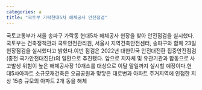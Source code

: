 ```yaml
---
categories: a
title: "국토부 가락현대5차 해체공사 안전점검"
---
```

국토교통부가 서울 송파구 가락동 현대5차 해체공사 현장을 찾아 안전점검을 실시했다. 국토부는 건축정책관과 국토안전관리원, 서울시 지역건축안전센터, 송파구와 함께 23일 현장점검을 실시했다고 밝혔다.이번 점검은 2022년 대한민국 안전대전환 집중안전점검(종전 국가안전대진단)의 일환으로 추진됐다. 앞으로 지자체 및 유관기관과 합동으로 사고발생 위험이 높은 해체공사장 10개소를 대상으로 이달 말일까지 실시할 예정이다.현대5차아파트 소규모재건축은 오금공원과 맞닿은 대로변과 아파트 주거지역에 인접한 지상 15층 규모의 아파트 2개 동을 해체